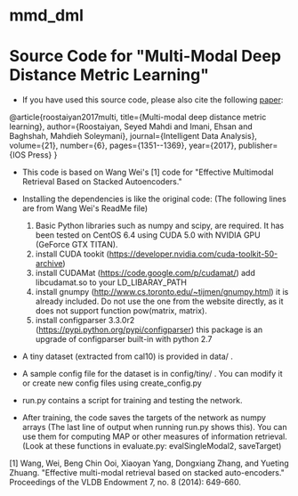 # mmd_dml
# Source Code for "Multi-Modal Deep Distance Metric Learning"

- If you have used this source code, please also cite the following [paper](https://scholar.google.com/citations?view_op=view_citation&hl=en&user=NaYJz5kAAAAJ&alert_preview_top_rm=2&citation_for_view=NaYJz5kAAAAJ:qjMakFHDy7sC):

@article{roostaiyan2017multi,
  title={Multi-modal deep distance metric learning},
  author={Roostaiyan, Seyed Mahdi and Imani, Ehsan and Baghshah, Mahdieh Soleymani},
  journal={Intelligent Data Analysis},
  volume={21},
  number={6},
  pages={1351--1369},
  year={2017},
  publisher={IOS Press}
}


- This code is based on Wang Wei's [1] code for "Effective Multimodal Retrieval Based on Stacked Autoencoders."

- Installing the dependencies is like the original code: (The following lines are from Wang Wei's ReadMe file)

	1. Basic Python libraries such as numpy and scipy, are required. 
	It has been tested on CentOS 6.4 using CUDA 5.0 with NVIDIA GPU (GeForce GTX TITAN).
	2. install CUDA tookit (https://developer.nvidia.com/cuda-toolkit-50-archive)
	3. install CUDAMat (https://code.google.com/p/cudamat/)
	add libcudamat.so to your LD_LIBARAY_PATH
	4. install gnumpy (http://www.cs.toronto.edu/~tijmen/gnumpy.html)
	it is already included. Do not use the one from the website directly, 
	as it does not support function pow(matrix, matrix).
	5. install configparser 3.3.0r2 (https://pypi.python.org/pypi/configparser)
	this package is an upgrade of configparser built-in with python 2.7

- A tiny dataset (extracted from cal10) is provided in data/ .

- A sample config file for the dataset is in config/tiny/ . You can modify it or create new config files using create_config.py

- run.py contains a script for training and testing the network.

- After training, the code saves the targets of the network as numpy arrays (The last line of output when running run.py shows this). 
  You can use them for computing MAP or other measures of information retrieval. (Look at these functions in evaluate.py: evalSingleModal2, saveTarget)


[1] 	Wang, Wei, Beng Chin Ooi, Xiaoyan Yang, Dongxiang Zhang, and Yueting Zhuang. 
	"Effective multi-modal retrieval based on stacked auto-encoders." Proceedings of the VLDB Endowment 7, no. 8 (2014): 649-660.

